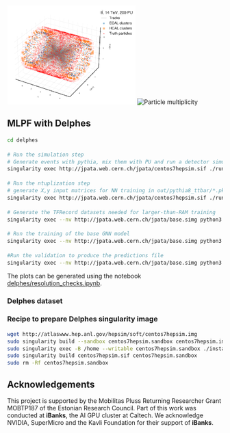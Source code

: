 <p float="left">
  <img src="delphes/plots/event.png" alt="Simulated event" width="300"/>
  <img src="idelphes/plots/num_particles.png" alt="Particle multiplicity" width="300"/>
</p>

## MLPF with Delphes

```bash
cd delphes

# Run the simulation step
# Generate events with pythia, mix them with PU and run a detector simulation using Delphes
singularity exec http://jpata.web.cern.ch/jpata/centos7hepsim.sif ./run_sim.sh

# Run the ntuplization step
# generate X,y input matrices for NN training in out/pythia8_ttbar/*.pkl
singularity exec http://jpata.web.cern.ch/jpata/centos7hepsim.sif ./run_ntuple.sh

# Generate the TFRecord datasets needed for larger-than-RAM training
singularity exec --nv http://jpata.web.cern.ch/jpata/base.simg python3 ../mlpf/tensorflow/delphes_data.py --datapath out/pythia8_ttbar

# Run the training of the base GNN model
singularity exec --nv http://jpata.web.cern.ch/jpata/base.simg python3 ../mlpf/tensorflow/delphes_model.py --model-spec parameters/delphes-gnn-skipconn.yaml --action train

#Run the validation to produce the predictions file
singularity exec --nv http://jpata.web.cern.ch/jpata/base.simg python3 ../mlpf/tensorflow/delphes_model.py --model-spec parameters/delphes-gnn-skipconn.yaml --action validate --weights ./experiments/delphes-gnn-skipconn-*/weights.100-*.hdf5
```

The plots can be generated using the notebook [delphes/resolution_checks.ipynb](delphes/resolution_checks.ipynb).

### Delphes dataset

### Recipe to prepare Delphes singularity image

```bash
wget http://atlaswww.hep.anl.gov/hepsim/soft/centos7hepsim.img
sudo singularity build --sandbox centos7hepsim.sandbox centos7hepsim.img
sudo singularity exec -B /home --writable centos7hepsim.sandbox ./install.sh
sudo singularity build centos7hepsim.sif centos7hepsim.sandbox
sudo rm -Rf centos7hepsim.sandbox
```

## Acknowledgements

This project is supported by the Mobilitas Pluss Returning Researcher Grant MOBTP187 of the Estonian Research Council. Part of this work was conducted at **iBanks**, the AI GPU cluster at Caltech. We acknowledge NVIDIA, SuperMicro and the Kavli Foundation for their support of **iBanks**. 
